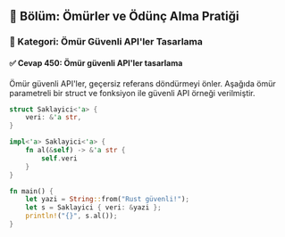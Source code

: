 ## 📘 Bölüm: Ömürler ve Ödünç Alma Pratiği  
### 🔹 Kategori: Ömür Güvenli API'ler Tasarlama  
#### ✅ Cevap 450: Ömür güvenli API'ler tasarlama

Ömür güvenli API'ler, geçersiz referans döndürmeyi önler. Aşağıda ömür parametreli bir struct ve fonksiyon ile güvenli API örneği verilmiştir.

```rust
struct Saklayici<'a> {
    veri: &'a str,
}

impl<'a> Saklayici<'a> {
    fn al(&self) -> &'a str {
        self.veri
    }
}

fn main() {
    let yazi = String::from("Rust güvenli!");
    let s = Saklayici { veri: &yazi };
    println!("{}", s.al());
}
```
